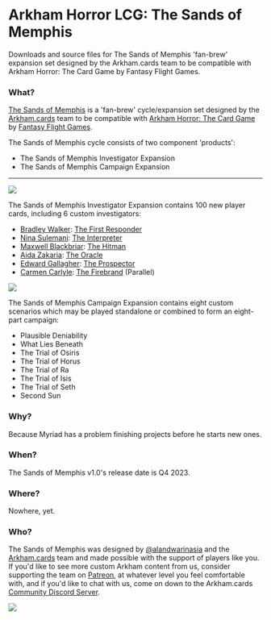 # Arkham Horror LCG: The Sands of Memphis
Downloads and source files for The Sands of Memphis 'fan-brew' expansion set designed by the Arkham.cards team to be compatible with Arkham Horror: The Card Game by Fantasy Flight Games.

### What?
[The Sands of Memphis](https://www.arkham.cards/sands-of-memphis) is a 'fan-brew' cycle/expansion set designed by the [Arkham.cards](https://patreon.com/arkhamdotcards) team to be compatible with [Arkham Horror: The Card Game](https://www.fantasyflightgames.com/en/products/arkham-horror-the-card-game/) by [Fantasy Flight Games](https://www.fantasyflightgames.com/).

The Sands of Memphis cycle consists of two component 'products':

- The Sands of Memphis Investigator Expansion
- The Sands of Memphis Campaign Expansion

---

![](https://raw.githubusercontent.com/ArkhamDotCards/thetrialsofmemphis/main/product/enUS/memphis-boxart-investigator.png)

The Sands of Memphis Investigator Expansion contains 100 new player cards, including 6 custom investigators:
- [Bradley Walker](https://github.com/ArkhamDotCards/thetrialsofmemphis/blob/main/img/enUS/no-bleed/001e.png?raw=true): [The First Responder](https://github.com/ArkhamDotCards/thetrialsofmemphis/blob/main/img/enUS/no-bleed/001f.png?raw=true)
- [Nina Sulemani](https://github.com/ArkhamDotCards/thetrialsofmemphis/blob/main/img/enUS/no-bleed/002e.png?raw=true): [The Interpreter](https://github.com/ArkhamDotCards/thetrialsofmemphis/blob/main/img/enUS/no-bleed/002f.png?raw=true)
- [Maxwell Blackbriar](https://github.com/ArkhamDotCards/thetrialsofmemphis/blob/main/img/enUS/no-bleed/003e.png?raw=true): [The Hitman](https://github.com/ArkhamDotCards/thetrialsofmemphis/blob/main/img/enUS/no-bleed/003f.png?raw=true)
- [Aida Zakaria](https://github.com/ArkhamDotCards/thetrialsofmemphis/blob/main/img/enUS/no-bleed/004e.png?raw=true): [The Oracle](https://github.com/ArkhamDotCards/thetrialsofmemphis/blob/main/img/enUS/no-bleed/004f.png?raw=true)
- [Edward Gallagher](https://github.com/ArkhamDotCards/thetrialsofmemphis/blob/main/img/enUS/no-bleed/005e.png?raw=true): [The Prospector](https://github.com/ArkhamDotCards/thetrialsofmemphis/blob/main/img/enUS/no-bleed/005f.png?raw=true)
- [Carmen Carlyle](https://github.com/ArkhamDotCards/thetrialsofmemphis/blob/main/img/enUS/no-bleed/006e.png?raw=true): [The Firebrand](https://github.com/ArkhamDotCards/thetrialsofmemphis/blob/main/img/enUS/no-bleed/006f.png?raw=true) (Parallel)

![]([#](https://raw.githubusercontent.com/ArkhamDotCards/thetrialsofmemphis/main/product/enUS/memphis-boxart-campaign.png))

The Sands of Memphis Campaign Expansion contains eight custom scenarios which may be played standalone or combined to form an eight-part campaign:

- Plausible Deniability
- What Lies Beneath
- The Trial of Osiris
- The Trial of Horus
- The Trial of Ra
- The Trial of Isis
- The Trial of Seth
- Second Sun

### Why?
Because Myriad has a problem finishing projects before he starts new ones.

### When?
The Sands of Memphis v1.0's release date is Q4 2023.

### Where?

Nowhere, yet.

### Who?
The Sands of Memphis was designed by [@alandwarinasia](https://twitter.com/alandwarinasia) and the [Arkham.cards](https://arkham.cards) team and made possible with the support of players like you. If you'd like to see more custom Arkham content from us, consider supporting the team on [Patreon](https://patreon.com/arkhamdotcards), at whatever level you feel comfortable with, and if you'd like to chat with us, come on down to the Arkham.cards [Community Discord Server](https://discord.gg/xEZ5FwKrNS).

[![](https://legacy.theskepticsguide.org/wp-content/uploads/2018/03/becomeAPatronBanner.png)](https://patreon.com/arkhamdotcards)
